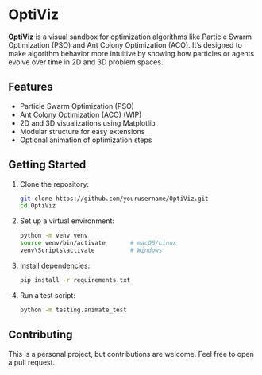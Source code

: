 # OptiViz

**OptiViz** is a visual sandbox for optimization algorithms like Particle Swarm Optimization (PSO) and Ant Colony Optimization (ACO). It’s designed to make algorithm behavior more intuitive by showing how particles or agents evolve over time in 2D and 3D problem spaces.

## Features

- Particle Swarm Optimization (PSO)
- Ant Colony Optimization (ACO) (WIP)
- 2D and 3D visualizations using Matplotlib
- Modular structure for easy extensions
- Optional animation of optimization steps

## Getting Started

1. Clone the repository:
   ```bash
   git clone https://github.com/yourusername/OptiViz.git
   cd OptiViz
   ```

2. Set up a virtual environment:
   ```bash
   python -m venv venv
   source venv/bin/activate       # macOS/Linux
   venv\Scripts\activate          # Windows
   ```

3. Install dependencies:
   ```bash
   pip install -r requirements.txt
   ```

4. Run a test script:
   ```bash
   python -m testing.animate_test
   ```

## Contributing

This is a personal project, but contributions are welcome. Feel free to open a pull request.
